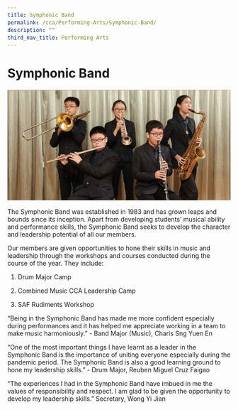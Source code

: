 ```yaml
---
title: Symphonic Band
permalink: /cca/Performing-Arts/Symphonic-Band/
description: ""
third_nav_title: Performing Arts
---
```

# **Symphonic Band**

![](/images/Band.jpg)

The Symphonic Band was established in 1983 and has grown leaps and bounds since its inception. Apart from developing students’ musical ability and performance skills, the Symphonic Band seeks to develop the character and leadership potential of all our members.

Our members are given opportunities to hone their skills in music and leadership through the workshops and courses conducted during the course of the year. They include:

1.  Drum Major Camp
    
2.  Combined Music CCA Leadership Camp 
    
3.  SAF Rudiments Workshop
    
“Being in the Symphonic Band has made me more confident especially during performances and it has helped me appreciate working in a team to make music harmoniously.” - Band Major (Music), Charis Sng Yuen En

“One of the most important things I have learnt as a leader in the Symphonic Band is the importance of uniting everyone especially during the pandemic period. The Symphonic Band is also a good learning ground to hone my leadership skills.” - Drum Major, Reuben Miguel Cruz Faigao

  
“The experiences I had in the Symphonic Band have imbued in me the values of responsibility and respect. I am glad to be given the opportunity to develop my leadership skills.” Secretary, Wong Yi Jian